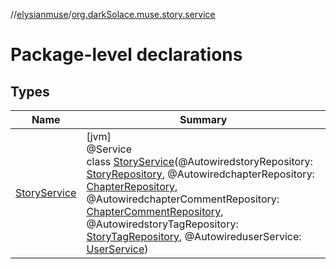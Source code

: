//[elysianmuse](../../index.md)/[org.darkSolace.muse.story.service](index.md)

# Package-level declarations

## Types

| Name | Summary |
|---|---|
| [StoryService](-story-service/index.md) | [jvm]<br>@Service<br>class [StoryService](-story-service/index.md)(@AutowiredstoryRepository: [StoryRepository](../org.darkSolace.muse.story.repository/-story-repository/index.md), @AutowiredchapterRepository: [ChapterRepository](../org.darkSolace.muse.story.repository/-chapter-repository/index.md), @AutowiredchapterCommentRepository: [ChapterCommentRepository](../org.darkSolace.muse.story.repository/-chapter-comment-repository/index.md), @AutowiredstoryTagRepository: [StoryTagRepository](../org.darkSolace.muse.story.repository/-story-tag-repository/index.md), @AutowireduserService: [UserService](../org.darkSolace.muse.user.service/-user-service/index.md)) |
